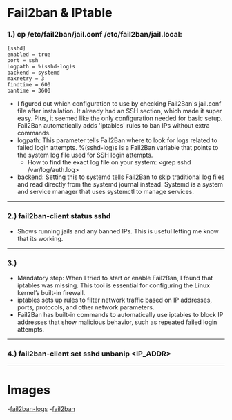 # Fail2ban & IPtable

### 1.) cp /etc/fail2ban/jail.conf /etc/fail2ban/jail.local:
    [sshd]
    enabled = true
    port = ssh
    Logpath = %(sshd-log)s
    backend = systemd
    maxretry = 3
    findtime = 600
    bantime = 3600

- I figured out which configuration to use by checking Fail2Ban's jail.conf file after installation. It already had an SSH section, which made it super easy. Plus, it seemed like the only configuration needed for basic setup. Fail2Ban automatically adds 'iptables' rules to ban IPs without extra commands.
- logpath: This parameter tells Fail2Ban where to look for logs related to failed login attempts. %(sshd-log)s is a Fail2Ban variable that points to the system log file used for SSH login attempts.
    - How to find the exact log file on your system: <grep sshd /var/log/auth.log>
- backend: Setting this to systemd tells Fail2Ban to skip traditional log files and read directly from the systemd journal instead. Systemd is a system and service manager that uses systemctl to manage services.

--------------

### 2.) fail2ban-client status sshd
- Shows running jails and any banned IPs. This is useful letting me know that its working.
---------------

### 3.)<apt install iptables>
- Mandatory step: When I tried to start or enable Fail2Ban, I found that iptables was missing. This tool is essential for configuring the Linux kernel’s built-in firewall.
- iptables sets up rules to filter network traffic based on IP addresses, ports, protocols, and other network parameters.
- Fail2Ban has built-in commands to automatically use iptables to block IP addresses that show malicious behavior, such as repeated failed login attempts.
  
---------------

### 4.) fail2ban-client set sshd unbanip <IP_ADDR>

---------------
# Images
-[fail2ban-logs](https://github.com/AJprogramming123/Raspberry_Pi/tree/Main/Images/fail2ban-logs.png)
-[fail2ban](https://github.com/AJprogramming123/Raspberry_Pi/tree/Main/Images/fail2ban.png)
